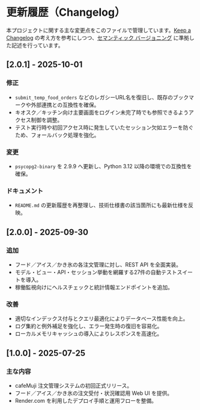 # 更新履歴（Changelog）

本プロジェクトに関する主な変更点をこのファイルで管理しています。[Keep a Changelog](https://keepachangelog.com/ja/1.1.0/) の考え方を参考にしつつ、[セマンティック バージョニング](https://semver.org/lang/ja/) に準拠した記述を行っています。

## [2.0.1] - 2025-10-01

### 修正

- `submit_temp_food_orders` などのレガシーURL名を復旧し、既存のブックマークや外部連携との互換性を確保。
- キオスク／キッチン向け主要画面をログイン未完了時でも参照できるようアクセス制御を調整。
- テスト実行時や初回アクセス時に発生していたセッション欠如エラーを防ぐため、フォールバック処理を強化。

### 変更

- `psycopg2-binary` を 2.9.9 へ更新し、Python 3.12 以降の環境での互換性を確保。

### ドキュメント

- `README.md` の更新履歴を再整理し、技術仕様書の該当箇所にも最新仕様を反映。

## [2.0.0] - 2025-09-30

### 追加

- フード／アイス／かき氷の各注文管理に対し、REST API を全面実装。
- モデル・ビュー・API・セッション挙動を網羅する27件の自動テストスイートを導入。
- 稼働監視向けにヘルスチェックと統計情報エンドポイントを追加。

### 改善

- 適切なインデックス付与とクエリ最適化によりデータベース性能を向上。
- ログ集約と例外補足を強化し、エラー発生時の復旧を容易化。
- ローカルメモリキャッシュの導入によりレスポンスを高速化。

## [1.0.0] - 2025-07-25

### 主な内容

- cafeMuji 注文管理システムの初回正式リリース。
- フード／アイス／かき氷の注文受付・状況確認用 Web UI を提供。
- Render.com を利用したデプロイ手順と運用フローを整備。
